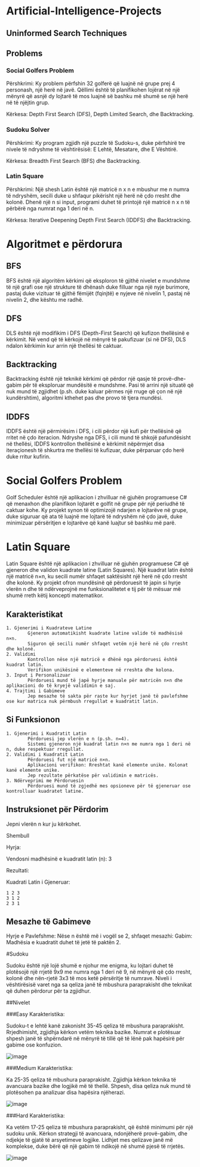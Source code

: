 # Artificial-Intelligence-Projects

## Uninformed Search Techniques

## Problems 

### Social Golfers Problem

Përshkrimi: Ky problem përfshin 32 golferë që luajnë në grupe prej 4 personash, një herë në javë. Qëllimi është të planifikohen lojërat në një mënyrë që asnjë dy lojtarë të mos luajnë së bashku më shumë se një herë në të njëjtin grup.

Kërkesa: Depth First Search (DFS), Depth Limited Search, dhe Backtracking.

### Sudoku Solver

Përshkrimi: Ky program zgjidh një puzzle të Sudoku-s, duke përfshirë tre nivele të ndryshme të vështirësisë: E Lehtë, Mesatare, dhe E Vështirë.

Kërkesa: Breadth First Search (BFS) dhe Backtracking.

### Latin Square

Përshkrimi: Një shesh Latin është një matricë n x n e mbushur me n numra të ndryshëm, secili duke u shfaqur pikërisht një herë në çdo rresht dhe kolonë. Dhenë një n si input, programi duhet të printojë një matricë n x n të përbërë nga numrat nga 1 deri në n.

Kërkesa: Iterative Deepening Depth First Search (IDDFS) dhe Backtracking.

# Algoritmet e përdorura 
## BFS
BFS është një algoritëm kërkimi që eksploron të gjithë nivelet e mundshme të një grafi ose një strukture të dhënash duke filluar nga një nyje burimore, pastaj duke vizituar të gjithë fëmijët (fqinjtë) e nyjeve në nivelin 1, pastaj në nivelin 2, dhe kështu me radhë.

## DFS
DLS është një modifikim i DFS (Depth-First Search) që kufizon thellësinë e kërkimit. Në vend që të kërkojë në mënyrë të pakufizuar (si në DFS), DLS ndalon kërkimin kur arrin një thellësi të caktuar.

## Backtracking 
Backtracking është një teknikë kërkimi që përdor një qasje të provë-dhe-gabim për të eksploruar mundësitë e mundshme. Pasi të arrini një situatë që nuk mund të zgjidhet (p.sh. duke kaluar përmes një rruge që çon në një kundërshtim), algoritmi kthehet pas dhe provo të tjera mundësi.

## IDDFS 
IDDFS është një përmirësim i DFS, i cili përdor një kufi për thellësinë që rritet në çdo iteracion. Ndryshe nga DFS, i cili mund të shkojë pafundësisht në thellësi, IDDFS kontrollon thellësinë e kërkimit nëpërmjet disa iteraçionesh të shkurtra me thellësi të kufizuar, duke përparuar çdo herë duke rritur kufirin.
   
#  Social Golfers Problem

Golf Scheduler është një aplikacion i zhvilluar në gjuhën programuese C# që menaxhon dhe planifikon lojtarët e golfit në grupe për një periudhë të caktuar kohe. Ky projekt synon të optimizojë ndarjen e lojtarëve në grupe, duke siguruar që ata të luajnë me lojtarë të ndryshëm në çdo javë, duke minimizuar përsëritjen e lojtarëve që kanë luajtur së bashku më parë.


# Latin Square

Latin Square është një aplikacion i zhvilluar në gjuhën programuese C# që gjeneron dhe validon kuadrate latine (Latin Squares). Një kuadrat latin është një matricë n×n, ku secili numër shfaqet saktësisht një herë në çdo rresht dhe kolonë. Ky projekt ofron mundësinë që përdoruesit të japin si hyrje vlerën n dhe të ndërveprojnë me funksionalitetet e tij për të mësuar më shumë rreth këtij koncepti matematikor.

## Karakteristikat
    1. Gjenerimi i Kuadrateve Latine
            Gjeneron automatikisht kuadrate latine valide të madhësisë n×n.
            Siguron që secili numër shfaqet vetëm një herë në çdo rresht dhe kolonë.
    2. Validimi
            Kontrollon nëse një matricë e dhënë nga përdoruesi është kuadrat latin.
            Verifikon unikësinë e elementeve në rreshta dhe kolona.
    3. Input i Personalizuar
            Përdoruesi mund të japë hyrje manuale për matricën n×n dhe aplikacioni do të kryejë validimin e saj.
    4. Trajtimi i Gabimeve
            Jep mesazhe të sakta për raste kur hyrjet janë të pavlefshme ose kur matrica nuk përmbush rregullat e kuadratit latin.

## Si Funksionon
    1. Gjenerimi i Kuadratit Latin
            Përdoruesi jep vlerën e n (p.sh. n=4).
            Sistemi gjeneron një kuadrat latin n×n me numra nga 1 deri në n, duke respektuar rregullat.
    2. Validimi i Kuadratit Latin
            Përdoruesi fut një matricë n×n.
            Aplikacioni verifikon: Rreshtat kanë elemente unike. Kolonat kanë elemente unike.
            Jep rezultate përkatëse për validimin e matricës.
    3. Ndërveprimi me Përdoruesin
            Përdoruesi mund të zgjedhë mes opsioneve për të gjeneruar ose kontrolluar kuadratet latine.

## Instruksionet për Përdorim

Jepni vlerën n kur ju kërkohet.

Shembull

Hyrja:

Vendosni madhësinë e kuadratit latin (n): 3

Rezultati:

Kuadrati Latin i Gjeneruar:
```
1 2 3
3 1 2
2 3 1
```
## Mesazhe të Gabimeve
Hyrje e Pavlefshme:
Nëse n është më i vogël se 2, shfaqet mesazhi:
Gabim: Madhësia e kuadratit duhet të jetë të paktën 2.

#Sudoku

Sudoku është një lojë shumë e njohur me enigma, ku lojtari duhet të plotësojë një rrjetë 9x9 me numra nga 1 deri në 9, në mënyrë që çdo rresht, kolonë dhe nën-rjetë 3x3 të mos ketë përsëritje të numrave. Niveli i vështirësisë varet nga sa qeliza janë të mbushura paraprakisht dhe teknikat që duhen përdorur për ta zgjidhur.

##Nivelet

###Easy
Karakteristika:

Sudoku-t e lehtë kanë zakonisht 35-45 qeliza të mbushura paraprakisht.
Rrjedhimisht, zgjidhja kërkon vetëm teknika bazike.
Numrat e plotësuar shpesh janë të shpërndarë në mënyrë të tillë që të lënë pak hapësirë për gabime ose konfuzion.

![image](https://github.com/user-attachments/assets/0d79dbbd-850e-45a7-97bc-676e5477733f)


###Medium
Karakteristika:

Ka 25-35 qeliza të mbushura paraprakisht.
Zgjidhja kërkon teknika të avancuara bazike dhe logjikë më të thellë.
Shpesh, disa qeliza nuk mund të plotësohen pa analizuar disa hapësira njëherazi.

![image](https://github.com/user-attachments/assets/84422363-94b9-4281-9464-fa055983c565)

###Hard
Karakteristika:

Ka vetëm 17-25 qeliza të mbushura paraprakisht, që është minimumi për një sudoku unik.
Kërkon strategji të avancuara, ndonjëherë provë-gabim, dhe ndjekje të gjatë të arsyetimeve logjike.
Lidhjet mes qelizave janë më komplekse, duke bërë që një gabim të ndikojë në shumë pjesë të rrjetës.

![image](https://github.com/user-attachments/assets/765e8428-a1e2-4422-b5f9-bf5724beffb7)


